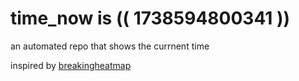 # time_now is (( 1738594800341 ))

an automated repo that shows the currnent time

inspired by [breakingheatmap](https://github.com/breakingheatmap/breakingheatmap)